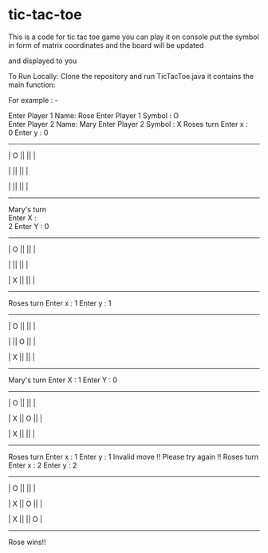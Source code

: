 # tic-tac-toe

This is a code for tic tac toe game 
you can play it on console
put the symbol  in form of matrix coordinates and the board will be updated

and displayed to you 


To Run Locally: Clone the repository and run TicTacToe.java it contains the main function:

For example : -

Enter Player 1 Name:
Rose
Enter Player 1 Symbol : 
O  
Enter Player 2 Name:
Mary
Enter Player 2 Symbol : 
X
Roses turn 
Enter x :  
0
 Enter y : 
0
_______________


| O ||    ||    |

|    ||    ||    |

|    ||    ||    |


_______________
Mary's turn    
Enter X :      
2
Enter Y : 
0
_______________


| O ||    ||    |

|    ||    ||    |

| X ||    ||    |


_______________
Roses turn
Enter x :
1
 Enter y : 
1
_______________

| O ||    ||    |

|    || O ||    |

| X ||    ||    |


_______________
Mary's turn
Enter X :
1
Enter Y : 
0
_______________

| O ||    ||    |

| X || O ||    |

| X ||    ||    |


_______________
Roses turn
Enter x :
1
 Enter y : 
1
Invalid move !! Please try again !!
Roses turn
Enter x :
2
 Enter y : 
2
_______________


| O ||    ||    |

| X || O ||    |

| X ||    || O |


_______________
Rose wins!!
